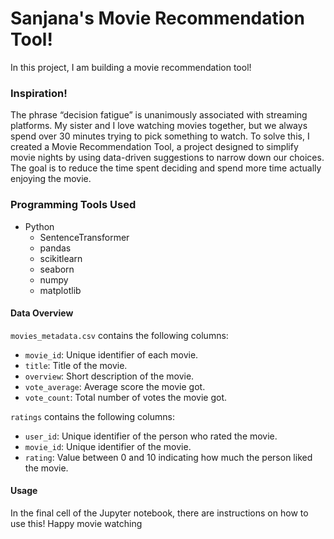 # Sanjana's Movie Recommendation Tool!

In this project, I am building a movie recommendation tool!

### Inspiration!
The phrase “decision fatigue” is unanimously associated with streaming platforms. My sister and I love watching movies together, but we always spend over 30 minutes trying to pick something to watch. To solve this, I created a Movie Recommendation Tool, a project designed to simplify movie nights by using data-driven suggestions to narrow down our choices. The goal is to reduce the time spent deciding and spend more time actually enjoying the movie.

### Programming Tools Used
* Python
    * SentenceTransformer
    * pandas
    * scikitlearn
    * seaborn
    * numpy
    * matplotlib


#### Data Overview 

`movies_metadata.csv` contains the following columns: 

- `movie_id`: Unique identifier of each movie. 
- `title`: Title of the movie. 
- `overview`: Short description of the movie. 
- `vote_average`: Average score the movie got.
- `vote_count`: Total number of votes the movie got. 

`ratings` contains the following columns: 

- `user_id`: Unique identifier of the person who rated the movie. 
- `movie_id`: Unique identifier of the movie. 
- `rating`: Value between 0 and 10 indicating how much the person liked the movie. 

#### Usage

In the final cell of the Jupyter notebook, there are instructions on how to use this! Happy movie watching
